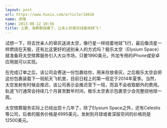 ```yaml
---
layout: post
url: https://www.huxiu.com/article/18616
name: 虎嗅
time: 2013-08-12 10:56
title: 土葬、海葬都弱爆了，让亲人的骨灰绕着地球飞！
---
```

试想一下，将去世亲人的骨灰送进太空，像行星一样绕着地球飞行，最后像流星一样燃烧在天极，还有比这更好的送别亲人的方式吗？极乐太空（Elysium Space）就准备将太空殡葬服务引入大众市场，只要1990美元，外加专用的iPhone或安卓应用就可以实现。

在完成订单之后，该公司会寄送一份包裹给你，用来存放骨灰。之后极乐太空会把这份包裹装载下一班航天飞机里，目前日程上的第一班定于2014年夏季。当然，太空发射有时候会推迟，该公司表示会推迟至下一班，而且不会收取额外的费用。轨道飞行通常会持续几个月甚至数年时间，极乐太空表示包裹至少会完整绕地球一周。

太空殡葬服务实际上已经出现十几年了，除了Elysium Space之外，还有Celestis等公司，后者的服务价格是4995美元，发射到月球或者深层空间的价格则是12500美元。

